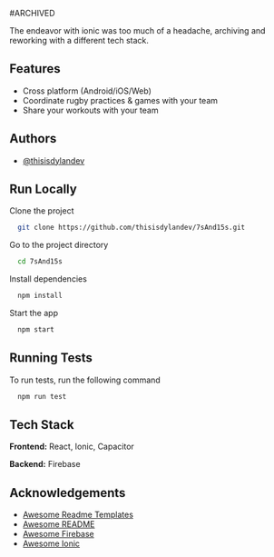 
#ARCHIVED

The endeavor with ionic was too much of a headache, archiving and reworking with a different tech stack.

## Features

- Cross platform (Android/iOS/Web)
- Coordinate rugby practices & games with your team
- Share your workouts with your team

  
## Authors

- [@thisisdylandev](https://www.github.com/thisisdylandev)

  
## Run Locally

Clone the project

```bash
  git clone https://github.com/thisisdylandev/7sAnd15s.git
```

Go to the project directory

```bash
  cd 7sAnd15s
```

Install dependencies

```bash
  npm install
```

Start the app

```bash
  npm start
```

  
## Running Tests

To run tests, run the following command

```bash
  npm run test
```

  
## Tech Stack

**Frontend:** React, Ionic, Capacitor

**Backend:** Firebase

  
## Acknowledgements

 - [Awesome Readme Templates](https://awesomeopensource.com/project/elangosundar/awesome-README-templates)
 - [Awesome README](https://github.com/matiassingers/awesome-readme)
 - [Awesome Firebase](https://github.com/jthegedus/awesome-firebase)
 - [Awesome Ionic](https://github.com/candelibas/awesome-ionic#readme)
  
